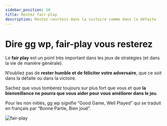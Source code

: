 ```yaml
---
sidebar_position: 10
title: Restez fair-play
description: Restez courtois dans la victoire comme dans la défaite
---
```


# Dire gg wp, fair-play vous resterez

Le **fair play** est un point très important dans les jeux de stratégies (et dans la vie de manière générale).

N’oubliez pas de **rester humble et de féliciter votre adversaire**, que ce soit dans la défaite ou dans la victoire. 

Sachez que vous tomberez toujours sur plus fort que vous et que **la bienveillance ne pourra que vous aider pour vous améliorer dans le jeu**.

Pour les non initiés, gg wp signifie “Good Game, Well Played” qui se traduit en français par “Bonne Partie, Bien joué”.

![fair-play](/img/guide/fair-play.png)